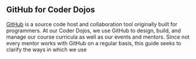 GitHub for Coder Dojos
----------------------

[GitHub][] is a source code host and collaboration tool originally built for
programmers.  At our Coder Dojos, we use GitHub to design, build, and manage
our course curricula as well as our events and mentors. Since not every mentor
works with GitHub on a regular basis, this guide seeks to clarify the ways in
which we use 

[GitHub]: https://github.com/about
